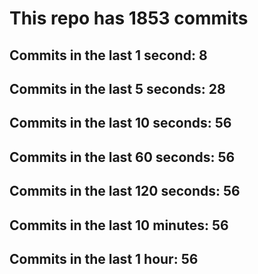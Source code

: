 # This repo has 1853 commits

## Commits in the last 1 second: 8
## Commits in the last 5 seconds: 28
## Commits in the last 10 seconds: 56
## Commits in the last 60 seconds: 56
## Commits in the last 120 seconds: 56
## Commits in the last 10 minutes: 56
## Commits in the last 1 hour: 56
